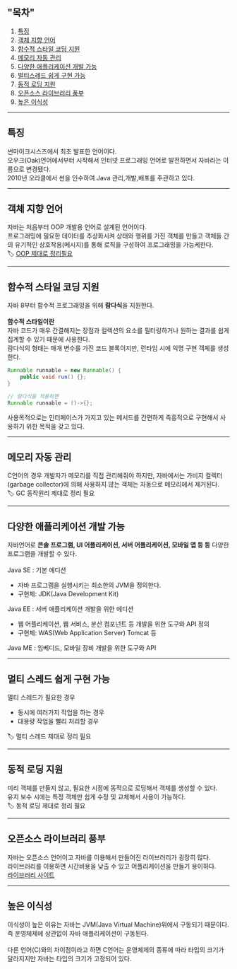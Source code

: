 ## "목차" <br>
1. [특징](##특징)
2. [객체 지향 언어](##객체-지향-언어)
3. [함수적 스타일 코딩 지원](##함수적-스타일-코딩-지원)
4. [메모리 자동 관리](##메모리-자동-관리)
5. [다양한 애플리케이션 개발 가능](##다양한-애플리케이션-개발-가능)
6. [멀티스레드 쉽게 구현 가능](##멀티스레드-쉽게-구현-가능)
7. [동적 로딩 지원](##동적-로딩-지원)
8. [오픈소스 라이브러리 풍부](##오픈소스-라이브러리-풍부)
9. [높은 이식성](##높은-이식성)

---
## 특징 <br>

썬마이크시스즈에서 최초 발표한 언어이다. <br>
오우크(Oak)언어에서부터 시작해서 인터넷 프로그래밍 언어로 발전하면서 자바라는 이름으로 변경됐다. <br>
2010년 오라클에서 썬을 인수하여 Java 관리,개발,배포를 주관하고 있다. <br>

---
## 객체 지향 언어 <br>

자바는 처음부터 OOP 개발용 언어로 설계된 언어이다. <br>
프로그래밍에 필요한 데이터를 추상화시켜 상태와 행위를 가진 객체를 만들고 객체들 간의 유기적인 상호작용(메시지)를 통해 로직을 구성하여 프로그래밍을 가능케한다. <br>
🏷 [OOP 제대로 정리필요](../Principle/OOP.md)

---
## 함수적 스타일 코딩 지원 <br>

자바 8부터 함수적 프로그래밍을 위해 **람다식**을 지원한다. <br>
<br>
**함수적 스타일이란** <br>
자바 코드가 매우 간결해지는 장점과 컬렉션의 요소를 필터링하거나 원하는 결과를 쉽게 집계할 수 있기 때문에 사용한다. <br>
람다식의 형태는 매개 변수를 가진 코드 블록이지만, 런타임 시에 익명 구현 객체를 생성한다. <br>
```java
Runnable runnable = new Runnable() {
    public void run() {};
}

// 람다식을 적용하면
Runnable runnable = ()->{};
```
사용목적으로는 인터페이스가 가지고 있는 메서드를 간편하게 즉흥적으로 구현해서 사용하기 위한 목적을 갖고 있다. <br>

---
## 메모리 자동 관리 <br>

C언어의 경우 개발자가 메모리를 직접 관리해줘야 하지만, 자바에서는 가비지 컬렉터(garbage collector)에 의해 사용하지 않는 객체는 자동으로 메모리에서 제거된다. <br>
🏷 GC 동작원리 제대로 정리 필요 <br>

---
## 다양한 애플리케이션 개발 가능 <br>

자바언어로 **콘솔 프로그램, UI 어플리케이션, 서버 어플리케이션, 모바일 앱 등 등** 다양한 프로그램을 개발할 수 있다. <br>
<br>
Java SE : 기본 에디션 <br>
- 자바 프로그램을 실행시키는 최소한의 JVM을 정의한다.
- 구현체: JDK(Java Development Kit)

Java EE : 서버 애플리케이션 개발을 위한 에디션 <br>
- 웹 어플리케이션, 웹 서비스, 분산 컴포넌트 등 개발을 위한 도구와 API 정의
- 구현체: WAS(Web Application Server) Tomcat 등

Java ME : 임베디드, 모바일 장비 개발을 위한 도구와 API <br>

---
## 멀티 스레드 쉽게 구현 가능 <br>

멀티 스레드가 필요한 경우 <br>
- 동시에 여러가지 작업을 하는 경우
- 대용량 작업을 빨리 처리할 경우

🏷 멀티 스레드 제대로 정리 필요 <br>

---
## 동적 로딩 지원 <br>

미리 객체를 만들지 않고, 필요한 시점에 동적으로 로딩해서 객체를 생성할 수 있다. <br>
유지 보수 시에는 특정 객체만 쉽게 수정 및 교체해서 사용이 가능하다. <br>
🏷 동적 로딩 제대로 정리 필요 <br>

---
## 오픈소스 라이브러리 풍부 <br>

자바는 오픈소스 언어이고 자바를 이용해서 만들어진 라이브러리가 굉장히 많다. <br>
라이브러리를 이용하면 시간비용을 낮출 수 있고 어플리케이션을 만들기 용이하다. <br>
[라이브러리 사이트](https://www.theopensourcery.com/)<br>

---
## 높은 이식성 <br>

이식성이 높은 이유는 자바는 JVM(Java Virtual Machine)위에서 구동되기 때문이다. <br>
즉 운영체제에 상관없이 자바 애플리케이션이 구동된다. <br>
<br>
다른 언어(C)와의 차이점이라고 하면 C언어는 운영체제의 종류에 따라 타입의 크기가 달라지지만 자바는 타입의 크기가 고정되어 있다. <br>